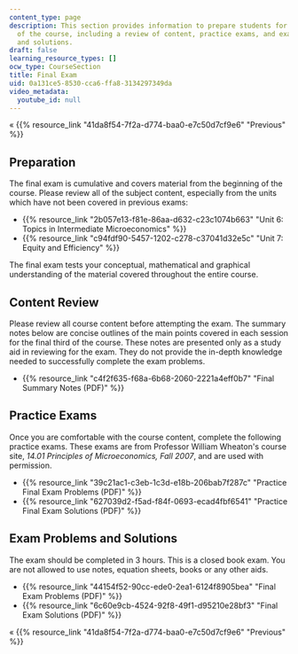 ```yaml
---
content_type: page
description: This section provides information to prepare students for the final exam
  of the course, including a review of content, practice exams, and exam problems
  and solutions.
draft: false
learning_resource_types: []
ocw_type: CourseSection
title: Final Exam
uid: 0a131ce5-8530-cca6-ffa8-3134297349da
video_metadata:
  youtube_id: null
---
```

« {{% resource_link "41da8f54-7f2a-d774-baa0-e7c50d7cf9e6" "Previous" %}}

## Preparation

The final exam is cumulative and covers material from the beginning of the course. Please review all of the subject content, especially from the units which have not been covered in previous exams:

- {{% resource_link "2b057e13-f81e-86aa-d632-c23c1074b663" "Unit 6: Topics in Intermediate Microeconomics" %}}
- {{% resource_link "c94fdf90-5457-1202-c278-c37041d32e5c" "Unit 7: Equity and Efficiency" %}}

The final exam tests your conceptual, mathematical and graphical understanding of the material covered throughout the entire course.

## Content Review

Please review all course content before attempting the exam. The summary notes below are concise outlines of the main points covered in each session for the final third of the course. These notes are presented only as a study aid in reviewing for the exam. They do not provide the in-depth knowledge needed to successfully complete the exam problems.

- {{% resource_link "c4f2f635-f68a-6b68-2060-2221a4eff0b7" "Final Summary Notes (PDF)" %}}

## Practice Exams

Once you are comfortable with the course content, complete the following practice exams. These exams are from Professor William Wheaton's course site, *14.01 Principles of Microeconomics, Fall 2007*, and are used with permission.

- {{% resource_link "39c21ac1-c3eb-1c3d-e18b-206bab7f287c" "Practice Final Exam Problems (PDF)" %}}
- {{% resource_link "627039d2-f5ad-f84f-0693-ecad4fbf6541" "Practice Final Exam Solutions (PDF)" %}}

## Exam Problems and Solutions

The exam should be completed in 3 hours. This is a closed book exam. You are not allowed to use notes, equation sheets, books or any other aids.

- {{% resource_link "44154f52-90cc-ede0-2ea1-6124f8905bea" "Final Exam Problems (PDF)" %}}
- {{% resource_link "6c60e9cb-4524-92f8-49f1-d95210e28bf3" "Final Exam Solutions (PDF)" %}}

« {{% resource_link "41da8f54-7f2a-d774-baa0-e7c50d7cf9e6" "Previous" %}}